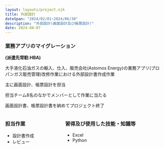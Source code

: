 ```yaml
---
layout: layouts/project.njk
title: 外部設計
dateSpan: "2024/02/01~2024/06/30"
description: "外部設計(画面設計及び帳票設計)"
date: 2024-08-07
---
```


### 業務アプリのマイグレーション
**(派遣先常駐:HBA)**

大手液化石油ガスの輸入、仕入、販売会社(Astomos Energy)の業務アプリ(プロパンガス販売管理)改修作業における外部設計書作成作業

主に画面設計、帳票設計を担当

担当チーム8名のなかでメンバーとして作業に当たる

画面設計書、帳票設計書を納めてプロジェクト終了

<div class="columns">
<div class="column">

### 担当作業

- 設計書作成
- レビュー

</div>
<div class="column">

### 習得及び使用した技能・知識等

- Excel
- Python

</div>
</div>

